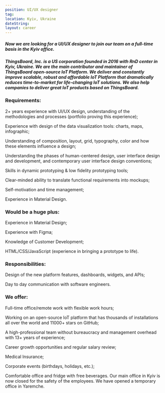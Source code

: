 ```yaml
---
position: UI/UX designer
tag: 
location: Kyiv, Ukraine
dateString: 
layout: career
---
```

##### Now we are looking for a UI/UX designer to join our team on a full-time basis in the Kyiv office.

##### ThingsBoard, Inc. is a US corporation founded in 2016 with RnD center in Kyiv, Ukraine. We are the main contributor and maintainer of ThingsBoard open-source IoT Platform. We deliver and constantly improve scalable, robust and affordable IoT Platform that dramatically reduces time-to-market for life-changing IoT solutions. We also help companies to deliver great IoT products based on ThingsBoard.

### Requirements:
2+ years experience with UI/UX design, understanding of the methodologies and processes (portfolio proving this experience);

Experience with design of the data visualization tools: charts, maps, infographic;

Understanding of composition, layout, grid, typography, color and how these elements influence a design;

Understanding the phases of human-centered design, user interface design and development, and contemporary user interface design conventions;

Skills in dynamic prototyping & low fidelity prototyping tools;

Clear-minded ability to translate functional requirements into mockups;

Self-motivation and time management;

Experience in Material Design.

### Would be a huge plus:
Experience in Material Design;

Experience with Figma;

Knowledge of Customer Development;

HTML/CSS/JavaScript (experience in bringing a prototype to life).

### Responsibilities:
Design of the new platform features, dashboards, widgets, and APIs;

Day to day communication with software engineers.

### We offer:
Full-time office/remote work with flexible work hours;

Working on an open-source IoT platform that has thousands of installations all over the world and 11000+ stars on GitHub;

A high-professional team without bureaucracy and management overhead with 13+ years of experience;

Career growth opportunities and regular salary review;

Medical Insurance;

Corporate events (birthdays, holidays, etc.);

Comfortable office and fridge with free beverages. Our main office in Kyiv is now closed for the safety of the employees. We have opened a temporary office in Yaremche.